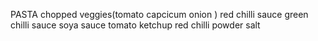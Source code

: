 PASTA
chopped veggies(tomato capcicum onion  )
red chilli sauce 
green chilli sauce
 soya sauce 
 tomato ketchup
red chilli powder
salt
